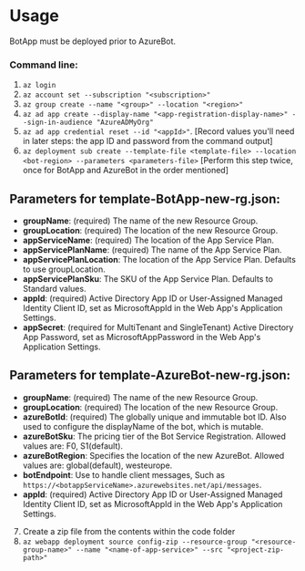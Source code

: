 
# Usage
BotApp must be deployed prior to AzureBot.

### Command line:
1. `az login`<br>
2. `az account set --subscription "<subscription>"`<br>
3. `az group create --name "<group>" --location "<region>"`<br>
4. `az ad app create --display-name "<app-registration-display-name>" --sign-in-audience "AzureADMyOrg"`<br>
5. `az ad app credential reset --id "<appId>"`. [Record values you'll need in later steps: the app ID and password from the command output]<br>
6. `az deployment sub create --template-file <template-file> --location <bot-region> --parameters <parameters-file>` [Perform this step twice, once for BotApp and AzureBot in the order mentioned]

## Parameters for template-BotApp-new-rg.json:

- **groupName**: (required)           The name of the new Resource Group.
- **groupLocation**: (required)       The location of the new Resource Group.
- **appServiceName**: (required)      The location of the App Service Plan.
- **appServicePlanName**: (required)  The name of the App Service Plan.
- **appServicePlanLocation**:         The location of the App Service Plan. Defaults to use groupLocation.
- **appServicePlanSku**:              The SKU of the App Service Plan. Defaults to Standard values.
- **appId**: (required)               Active Directory App ID or User-Assigned Managed Identity Client ID, set as MicrosoftAppId in the Web App's Application Settings.
- **appSecret**: (required for MultiTenant and SingleTenant)  Active Directory App Password, set as MicrosoftAppPassword in the Web App's Application Settings.

## Parameters for template-AzureBot-new-rg.json:

- **groupName**: (required)           The name of the new Resource Group.
- **groupLocation**: (required)       The location of the new Resource Group.
- **azureBotId**: (required)          The globally unique and immutable bot ID. Also used to configure the displayName of the bot, which is mutable.
- **azureBotSku**:                    The pricing tier of the Bot Service Registration. Allowed values are: F0, S1(default).
- **azureBotRegion**:                 Specifies the location of the new AzureBot. Allowed values are: global(default), westeurope.
- **botEndpoint**:                    Use to handle client messages, Such as `https://<botappServiceName>.azurewebsites.net/api/messages`.
- **appId**: (required)               Active Directory App ID or User-Assigned Managed Identity Client ID, set as MicrosoftAppId in the Web App's Application Settings.

7. Create a zip file from the contents within the code folder
8. `az webapp deployment source config-zip --resource-group "<resource-group-name>" --name "<name-of-app-service>" --src "<project-zip-path>"`